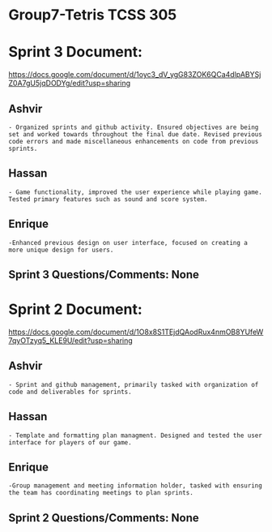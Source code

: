 # Group7-Tetris TCSS 305

# Sprint 3 Document:
https://docs.google.com/document/d/1oyc3_dV_ygG83ZOK6QCa4dlpABYSjZ0A7gU5jqDODYg/edit?usp=sharing
 ## Ashvir
    - Organized sprints and github activity. Ensured objectives are being set and worked towards throughout the final due date. Revised previous code errors and made miscellaneous enhancements on code from previous sprints.
##  Hassan
    - Game functionality, improved the user experience while playing game. Tested primary features such as sound and score system.
##  Enrique
    -Enhanced previous design on user interface, focused on creating a more unique design for users.
## Sprint 3 Questions/Comments: None

# Sprint 2 Document:
https://docs.google.com/document/d/1O8x8S1TEjdQAodRux4nmOB8YUfeW7qyOTzyq5_KLE9U/edit?usp=sharing  
  ## Ashvir
    - Sprint and github management, primarily tasked with organization of code and deliverables for sprints.
##  Hassan
    - Template and formatting plan managment. Designed and tested the user interface for players of our game.
##  Enrique
    -Group management and meeting information holder, tasked with ensuring the team has coordinating meetings to plan sprints.
## Sprint 2 Questions/Comments: None

